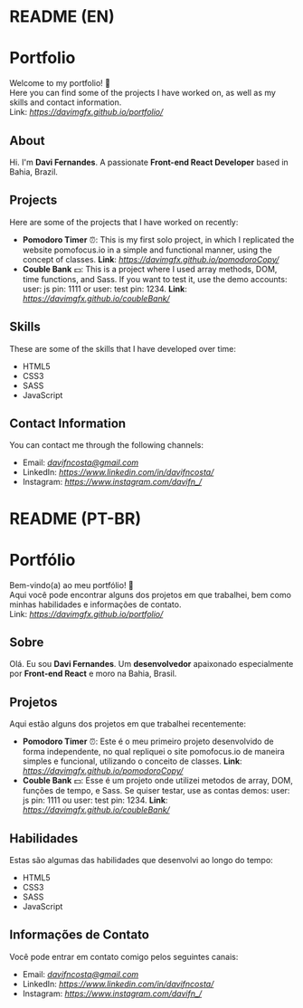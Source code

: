 # README (EN)
# Portfolio
Welcome to my portfolio! 👋<br>
Here you can find some of the projects I have worked on, as well as my skills and contact information.<br>
Link: *https://davimgfx.github.io/portfolio/*

## About
Hi. I'm **Davi Fernandes**. A passionate **Front-end React Developer** based in Bahia, Brazil. 

## Projects
Here are some of the projects that I have worked on recently:

* **Pomodoro Timer** ⏰: This is my first solo project, in which I replicated the website pomofocus.io in a simple and functional manner, using the concept of classes. **Link**: *https://davimgfx.github.io/pomodoroCopy/*
* **Couble Bank** 💵: This is a project where I used array methods, DOM, time functions, and Sass. If you want to test it, use the demo accounts: user: js pin: 1111 or user: test pin: 1234. **Link**: *https://davimgfx.github.io/coubleBank/*

## Skills
These are some of the skills that I have developed over time:

* HTML5
* CSS3
* SASS
* JavaScript

## Contact Information
You can contact me through the following channels:

* Email: *davifncosta@gmail.com*
* LinkedIn: *https://www.linkedin.com/in/davifncosta/*
* Instagram: *https://www.instagram.com/davifn_/*

# README (PT-BR)
# Portfólio
Bem-vindo(a) ao meu portfólio! 👋<br>
Aqui você pode encontrar alguns dos projetos em que trabalhei, bem como minhas habilidades e informações de contato.<br>
Link: *https://davimgfx.github.io/portfolio/*

## Sobre
Olá. Eu sou **Davi Fernandes**. Um **desenvolvedor** apaixonado especialmente por **Front-end React** e moro na Bahia, Brasil. 

## Projetos
Aqui estão alguns dos projetos em que trabalhei recentemente:

* **Pomodoro Timer** ⏰: Este é o meu primeiro projeto desenvolvido de forma independente, no qual repliquei o site pomofocus.io de maneira simples e funcional, utilizando o conceito de classes. **Link**: *https://davimgfx.github.io/pomodoroCopy/*
* **Couble Bank** 💵: Esse é um projeto onde utilizei metodos de array, DOM, funções de tempo, e Sass. Se quiser testar, use as contas demos: user: js pin: 1111 ou user: test pin: 1234. **Link**: *https://davimgfx.github.io/coubleBank/*

## Habilidades
Estas são algumas das habilidades que desenvolvi ao longo do tempo:

* HTML5
* CSS3
* SASS
* JavaScript

## Informações de Contato
Você pode entrar em contato comigo pelos seguintes canais:

* Email: *davifncosta@gmail.com*
* LinkedIn: *https://www.linkedin.com/in/davifncosta/*
* Instagram: *https://www.instagram.com/davifn_/*
